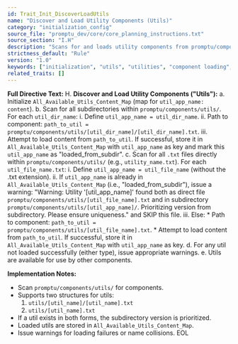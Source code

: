 ```yaml
---
id: Trait_Init_DiscoverLoadUtils
name: "Discover and Load Utility Components (Utils)"
category: "initialization_config"
source_file: "promptu_dev/core/core_planning_instructions.txt"
source_section: "I.H"
description: "Scans for and loads utility components from promptu/components/utils/, handling both subdirectory and direct .txt file styles. Prioritizes subdirectory versions in case of name collision."
strictness_default: "Rule"
version: "1.0"
keywords: ["initialization", "utils", "utilities", "component loading", "discovery"]
related_traits: []
---
```

**Full Directive Text:**
H. **Discover and Load Utility Components ("Utils"):**
    a.  Initialize `All_Available_Utils_Content_Map` (map for `util_app_name: content`).
    b.  Scan for all subdirectories within `promptu/components/utils/`. For each `util_dir_name`:
        i.  Define `util_app_name = util_dir_name`.
        ii. Path to component: `path_to_util = promptu/components/utils/[util_dir_name]/[util_dir_name].txt`.
        iii. Attempt to load content from `path_to_util`. If successful, store it in `All_Available_Utils_Content_Map` with `util_app_name` as key and mark this `util_app_name` as "loaded_from_subdir".
    c.  Scan for all `.txt` files directly within `promptu/components/utils/` (e.g., `utility_name.txt`). For each `util_file_name.txt`:
        i.  Define `util_app_name = util_file_name` (without the .txt extension).
        ii. If `util_app_name` is already in `All_Available_Utils_Content_Map` (i.e., "loaded_from_subdir"), issue a warning: "Warning: Utility '[util_app_name]' found both as direct file `promptu/components/utils/[util_file_name].txt` and in subdirectory `promptu/components/utils/[util_app_name]/`. Prioritizing version from subdirectory. Please ensure uniqueness." and SKIP this file.
        iii. Else:
            *   Path to component: `path_to_util = promptu/components/utils/[util_file_name].txt`.
            *   Attempt to load content from `path_to_util`. If successful, store it in `All_Available_Utils_Content_Map` with `util_app_name` as key.
    d.  For any util not loaded successfully (either type), issue appropriate warnings.
    e.  Utils are available for use by other components.

**Implementation Notes:**
- Scan `promptu/components/utils/` for components.
- Supports two structures for utils:
    1. `utils/[util_name]/[util_name].txt`
    2. `utils/[util_name].txt`
- If a util exists in both forms, the subdirectory version is prioritized.
- Loaded utils are stored in `All_Available_Utils_Content_Map`.
- Issue warnings for loading failures or name collisions.
EOL
